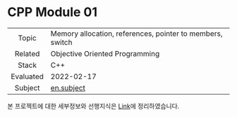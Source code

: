 # CPP Module 01

|           |                                                              |
| :-------: | ------------------------------------------------------------ |
|   Topic   | Memory allocation, references, pointer to members, switch    |
|  Related  | Objective Oriented Programming                               |
|   Stack   | C++                                                          |
| Evaluated | 2022-02-17                                                   |
|  Subject  | [en.subject](https://github.com/24siefil/42SEOUL-42cursus/blob/main/04-cpp-module/subject/cpp-module-01.pdf) |

본 프로젝트에 대한 세부정보와 선행지식은 [Link](https://24siefil.oopy.io/a9a24195-79a2-43d2-b3c8-b67fcc080ed5)에 정리하였습니다.
